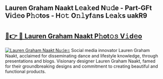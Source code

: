 ## Lauren Graham Naakt L𝚎a𝚔ed N𝚞𝚍e - Part-GFt Vi𝚍𝚎o P𝚑𝚘tos - H𝚘𝚝 O𝚗𝚕yf𝚊ns L𝚎a𝚔s uakR9

# <h2><a href="http://kf0xmgw.oniu.top/?m=Lauren+Graham+Naakt">🔗👉 🔴 Lauren Graham Naakt P𝚑ot𝚘𝚜 V𝚒d𝚎o</a></h2>

[![Lauren Graham Naakt Nu𝚍e𝚜](https://i.imgur.com/0qMVB7G.gif)](http://kf0xmgw.oniu.top/?m=Lauren+Graham+Naakt)
Social media innovator Lauren Graham Naakt, acclaimed for disseminating dance and lifestyle knowledge, through presentations and blogs. Visionary designer Lauren Graham Naakt, famed for their groundbreaking designs and commitment to creating beautiful and functional products.  
